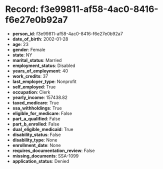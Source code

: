 # Record: f3e99811-af58-4ac0-8416-f6e27e0b92a7

- **person_id**: f3e99811-af58-4ac0-8416-f6e27e0b92a7
- **date_of_birth**: 2002-01-28
- **age**: 23
- **gender**: Female
- **state**: NY
- **marital_status**: Married
- **employment_status**: Disabled
- **years_of_employment**: 40
- **work_credits**: 37
- **last_employer_type**: Nonprofit
- **self_employed**: True
- **occupation**: Clerk
- **yearly_income**: 157438.82
- **taxed_medicare**: True
- **ssa_withholdings**: True
- **eligible_for_medicare**: False
- **part_a_qualified**: False
- **part_b_enrolled**: False
- **dual_eligible_medicaid**: True
- **disability_status**: False
- **disability_type**: None
- **enrollment_date**: None
- **requires_documentation_review**: False
- **missing_documents**: SSA-1099
- **application_status**: Denied